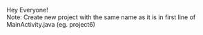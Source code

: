 Hey Everyone!<br>
Note: Create new project with the same name as it is in first line of MainActivity.java (eg. project6)<br>
